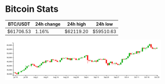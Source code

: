 # Bitcoin Stats

BTC/USDT|24h change|24h high|24h low|
|---|---|---|---|
|$61706.53|1.16%|$62119.20|$59510.63|

<img src="./chart.svg">
